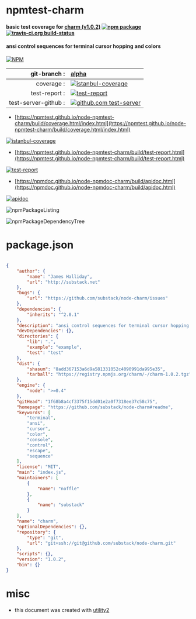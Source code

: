 # npmtest-charm

#### basic test coverage for  [charm (v1.0.2)](https://github.com/substack/node-charm#readme)  [![npm package](https://img.shields.io/npm/v/npmtest-charm.svg?style=flat-square)](https://www.npmjs.org/package/npmtest-charm) [![travis-ci.org build-status](https://api.travis-ci.org/npmtest/node-npmtest-charm.svg)](https://travis-ci.org/npmtest/node-npmtest-charm)

#### ansi control sequences for terminal cursor hopping and colors

[![NPM](https://nodei.co/npm/charm.png?downloads=true&downloadRank=true&stars=true)](https://www.npmjs.com/package/charm)

| git-branch : | [alpha](https://github.com/npmtest/node-npmtest-charm/tree/alpha)|
|--:|:--|
| coverage : | [![istanbul-coverage](https://npmtest.github.io/node-npmtest-charm/build/coverage.badge.svg)](https://npmtest.github.io/node-npmtest-charm/build/coverage.html/index.html)|
| test-report : | [![test-report](https://npmtest.github.io/node-npmtest-charm/build/test-report.badge.svg)](https://npmtest.github.io/node-npmtest-charm/build/test-report.html)|
| test-server-github : | [![github.com test-server](https://npmtest.github.io/node-npmtest-charm/GitHub-Mark-32px.png)](https://npmtest.github.io/node-npmtest-charm/build/app/index.html) | | build-artifacts : | [![build-artifacts](https://npmtest.github.io/node-npmtest-charm/glyphicons_144_folder_open.png)](https://github.com/npmtest/node-npmtest-charm/tree/gh-pages/build)|

- [https://npmtest.github.io/node-npmtest-charm/build/coverage.html/index.html](https://npmtest.github.io/node-npmtest-charm/build/coverage.html/index.html)

[![istanbul-coverage](https://npmtest.github.io/node-npmtest-charm/build/screenCapture.buildCi.browser.%252Ftmp%252Fbuild%252Fcoverage.lib.html.png)](https://npmtest.github.io/node-npmtest-charm/build/coverage.html/index.html)

- [https://npmtest.github.io/node-npmtest-charm/build/test-report.html](https://npmtest.github.io/node-npmtest-charm/build/test-report.html)

[![test-report](https://npmtest.github.io/node-npmtest-charm/build/screenCapture.buildCi.browser.%252Ftmp%252Fbuild%252Ftest-report.html.png)](https://npmtest.github.io/node-npmtest-charm/build/test-report.html)

- [https://npmdoc.github.io/node-npmdoc-charm/build/apidoc.html](https://npmdoc.github.io/node-npmdoc-charm/build/apidoc.html)

[![apidoc](https://npmdoc.github.io/node-npmdoc-charm/build/screenCapture.buildCi.browser.%252Ftmp%252Fbuild%252Fapidoc.html.png)](https://npmdoc.github.io/node-npmdoc-charm/build/apidoc.html)

![npmPackageListing](https://npmtest.github.io/node-npmtest-charm/build/screenCapture.npmPackageListing.svg)

![npmPackageDependencyTree](https://npmtest.github.io/node-npmtest-charm/build/screenCapture.npmPackageDependencyTree.svg)



# package.json

```json

{
    "author": {
        "name": "James Halliday",
        "url": "http://substack.net"
    },
    "bugs": {
        "url": "https://github.com/substack/node-charm/issues"
    },
    "dependencies": {
        "inherits": "^2.0.1"
    },
    "description": "ansi control sequences for terminal cursor hopping and colors",
    "devDependencies": {},
    "directories": {
        "lib": ".",
        "example": "example",
        "test": "test"
    },
    "dist": {
        "shasum": "8add367153a6d9a581331052c4090991da995e35",
        "tarball": "https://registry.npmjs.org/charm/-/charm-1.0.2.tgz"
    },
    "engine": {
        "node": ">=0.4"
    },
    "gitHead": "1f68b8a4cf3375f15dd01e2a0f7318ee37c58c75",
    "homepage": "https://github.com/substack/node-charm#readme",
    "keywords": [
        "terminal",
        "ansi",
        "cursor",
        "color",
        "console",
        "control",
        "escape",
        "sequence"
    ],
    "license": "MIT",
    "main": "index.js",
    "maintainers": [
        {
            "name": "noffle"
        },
        {
            "name": "substack"
        }
    ],
    "name": "charm",
    "optionalDependencies": {},
    "repository": {
        "type": "git",
        "url": "git+ssh://git@github.com/substack/node-charm.git"
    },
    "scripts": {},
    "version": "1.0.2",
    "bin": {}
}
```



# misc
- this document was created with [utility2](https://github.com/kaizhu256/node-utility2)

